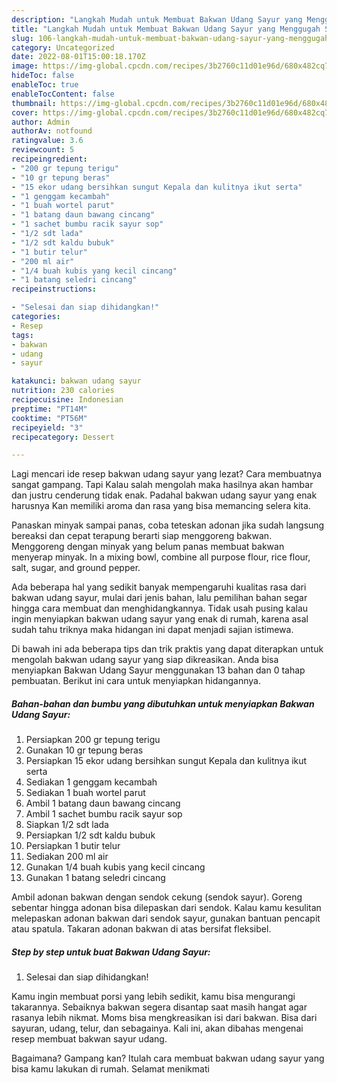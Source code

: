 ```yaml
---
description: "Langkah Mudah untuk Membuat Bakwan Udang Sayur yang Menggugah Selera, Buat Buka Puasa}"
title: "Langkah Mudah untuk Membuat Bakwan Udang Sayur yang Menggugah Selera, Buat Buka Puasa}"
slug: 106-langkah-mudah-untuk-membuat-bakwan-udang-sayur-yang-menggugah-selera-buat-buka-puasa
category: Uncategorized
date: 2022-08-01T15:00:18.170Z
image: https://img-global.cpcdn.com/recipes/3b2760c11d01e96d/680x482cq70/bakwan-udang-sayur-foto-resep-utama.jpg
hideToc: false
enableToc: true
enableTocContent: false
thumbnail: https://img-global.cpcdn.com/recipes/3b2760c11d01e96d/680x482cq70/bakwan-udang-sayur-foto-resep-utama.jpg
cover: https://img-global.cpcdn.com/recipes/3b2760c11d01e96d/680x482cq70/bakwan-udang-sayur-foto-resep-utama.jpg
author: Admin
authorAv: notfound
ratingvalue: 3.6
reviewcount: 5
recipeingredient:
- "200 gr tepung terigu"
- "10 gr tepung beras"
- "15 ekor udang bersihkan sungut Kepala dan kulitnya ikut serta"
- "1 genggam kecambah"
- "1 buah wortel parut"
- "1 batang daun bawang cincang"
- "1 sachet bumbu racik sayur sop"
- "1/2 sdt lada"
- "1/2 sdt kaldu bubuk"
- "1 butir telur"
- "200 ml air"
- "1/4 buah kubis yang kecil cincang"
- "1 batang seledri cincang"
recipeinstructions:

- "Selesai dan siap dihidangkan!"
categories:
- Resep
tags:
- bakwan
- udang
- sayur

katakunci: bakwan udang sayur 
nutrition: 230 calories
recipecuisine: Indonesian
preptime: "PT14M"
cooktime: "PT56M"
recipeyield: "3"
recipecategory: Dessert

---
```



Lagi mencari ide resep bakwan udang sayur yang lezat? Cara membuatnya sangat gampang. Tapi Kalau salah mengolah maka hasilnya akan hambar dan justru cenderung tidak enak. Padahal bakwan udang sayur yang enak harusnya Kan memiliki aroma dan rasa yang bisa memancing selera kita.


Panaskan minyak sampai panas, coba teteskan adonan jika sudah langsung bereaksi dan cepat terapung berarti siap menggoreng bakwan. Menggoreng dengan minyak yang belum panas membuat bakwan menyerap minyak. In a mixing bowl, combine all purpose flour, rice flour, salt, sugar, and ground pepper.

Ada beberapa hal yang sedikit banyak mempengaruhi kualitas rasa dari bakwan udang sayur, mulai dari jenis bahan, lalu pemilihan bahan segar hingga cara membuat dan menghidangkannya. Tidak usah pusing kalau ingin menyiapkan bakwan udang sayur yang enak di rumah, karena asal sudah tahu triknya maka hidangan ini dapat menjadi sajian istimewa.


Di bawah ini ada beberapa tips dan trik praktis yang dapat diterapkan untuk mengolah bakwan udang sayur yang siap dikreasikan. Anda bisa menyiapkan Bakwan Udang Sayur menggunakan 13 bahan dan 0 tahap pembuatan. Berikut ini cara untuk menyiapkan hidangannya.

<!--inarticleads1-->

##### Bahan-bahan dan bumbu yang dibutuhkan untuk menyiapkan Bakwan Udang Sayur:

1. Persiapkan 200 gr tepung terigu
1. Gunakan 10 gr tepung beras
1. Persiapkan 15 ekor udang bersihkan sungut Kepala dan kulitnya ikut serta
1. Sediakan 1 genggam kecambah
1. Sediakan 1 buah wortel parut
1. Ambil 1 batang daun bawang cincang
1. Ambil 1 sachet bumbu racik sayur sop
1. Siapkan 1/2 sdt lada
1. Persiapkan 1/2 sdt kaldu bubuk
1. Persiapkan 1 butir telur
1. Sediakan 200 ml air
1. Gunakan 1/4 buah kubis yang kecil cincang
1. Gunakan 1 batang seledri cincang


Ambil adonan bakwan dengan sendok cekung (sendok sayur). Goreng sebentar hingga adonan bisa dilepaskan dari sendok. Kalau kamu kesulitan melepaskan adonan bakwan dari sendok sayur, gunakan bantuan pencapit atau spatula. Takaran adonan bakwan di atas bersifat fleksibel. 

<!--inarticleads2-->

##### Step by step untuk buat Bakwan Udang Sayur:


1. Selesai dan siap dihidangkan!

Kamu ingin membuat porsi yang lebih sedikit, kamu bisa mengurangi takarannya. Sebaiknya bakwan segera disantap saat masih hangat agar rasanya lebih nikmat. Moms bisa mengkreasikan isi dari bakwan. Bisa dari sayuran, udang, telur, dan sebagainya. Kali ini, akan dibahas mengenai resep membuat bakwan sayur udang. 

Bagaimana? Gampang kan? Itulah cara membuat bakwan udang sayur yang bisa kamu lakukan di rumah. Selamat menikmati

